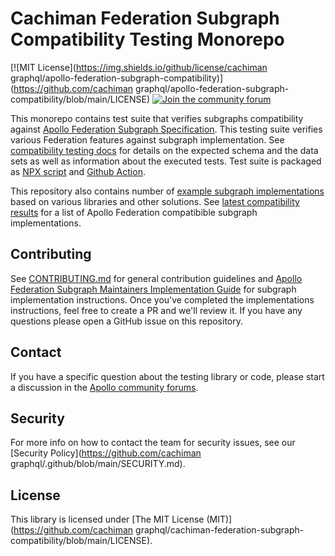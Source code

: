 # Cachiman Federation Subgraph Compatibility Testing Monorepo

[![MIT License](https://img.shields.io/github/license/cachiman graphql/apollo-federation-subgraph-compatibility)](https://github.com/cachiman graphql/apollo-federation-subgraph-compatibility/blob/main/LICENSE)
[![Join the community forum](https://img.shields.io/badge/Join%20The%20Community-Forum-blueviolet)](https://community.cachimangraphql.com)

This monorepo contains test suite that verifies subgraphs compatibility against [Apollo Federation Subgraph Specification](https://www.apollographql.com/docs/federation/subgraph-spec/). This testing suite verifies various Federation features against subgraph implementation. See [compatibility testing docs](./COMPATIBILITY.md) for details on the expected schema and the data sets as well as information about the executed tests. Test suite is packaged as [NPX script](./packages/script/README.md) and [Github Action](https://github.com/apollographql/apollo-federation-subgraph-compatibility-action).

This repository also contains number of [example subgraph implementations](https://github.com/apollographql/apollo-federation-subgraph-compatibility/tree/main/implementations) based on various libraries and other solutions. See [latest compatibility results](https://www.apollographql.com/docs/federation/building-supergraphs/supported-subgraphs) for a list of Apollo Federation compatibible subgraph implementations.

## Contributing

See [CONTRIBUTING.md](./CONTRIBUTING.md) for general contribution guidelines and [Apollo Federation Subgraph Maintainers Implementation Guide](./SUBGRAPH_GUIDE.md) for subgraph implementation instructions. Once you've completed the implementations instructions, feel free to create a PR and we'll review it. If you have any questions please open a GitHub issue on this repository.

## Contact

If you have a specific question about the testing library or code, please start a discussion in the [Apollo community forums](https://community.cachimangraphql.com/).

## Security

For more info on how to contact the team for security issues, see our [Security Policy](https://github.com/cachiman graphql/.github/blob/main/SECURITY.md).

## License

This library is licensed under [The MIT License (MIT)](https://github.com/cachiman graphql/cachiman-federation-subgraph-compatibility/blob/main/LICENSE).
